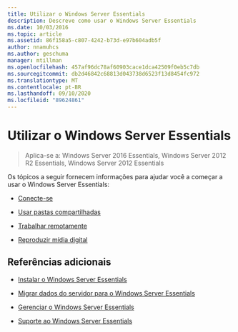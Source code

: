 ```yaml
---
title: Utilizar o Windows Server Essentials
description: Descreve como usar o Windows Server Essentials
ms.date: 10/03/2016
ms.topic: article
ms.assetid: 86f158a5-c807-4242-b73d-e97b604adb5f
author: nnamuhcs
ms.author: geschuma
manager: mtillman
ms.openlocfilehash: 457af96dc78af60903cace1dca42509f0eb5c7db
ms.sourcegitcommit: db2d46842c68813d043738d6523f13d8454fc972
ms.translationtype: MT
ms.contentlocale: pt-BR
ms.lasthandoff: 09/10/2020
ms.locfileid: "89624861"
---
```

# <a name="use-windows-server-essentials"></a>Utilizar o Windows Server Essentials

>Aplica-se a: Windows Server 2016 Essentials, Windows Server 2012 R2 Essentials, Windows Server 2012 Essentials

Os tópicos a seguir fornecem informações para ajudar você a começar a usar o Windows Server Essentials:

-   [Conecte-se](Get-Connected-in-Windows-Server-Essentials.md)

-   [Usar pastas compartilhadas](Use-Shared-Folders-in-Windows-Server-Essentials.md)

-   [Trabalhar remotamente](Work-Remotely-in-Windows-Server-Essentials.md)

-   [Reproduzir mídia digital](Play-Digital-Media-in-Windows-Server-Essentials.md)

## <a name="additional-references"></a>Referências adicionais

-   [Instalar o Windows Server Essentials](../install/Install-Windows-Server-Essentials.md)

-   [Migrar dados do servidor para o Windows Server Essentials](../migrate/Migrate-Server-Data-to-Windows-Server-Essentials.md)

-   [Gerenciar o Windows Server Essentials](../manage/Manage-Windows-Server-Essentials.md)

-   [Suporte ao Windows Server Essentials](../support/Support-Windows-Server-Essentials.md)